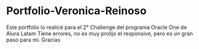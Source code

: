 # Portfolio-Veronica-Reinoso
Este portfolio lo realicé para el 2° Challenge del programa Oracle One de Alura Latam
Tiene errores, no es muy prolijo el responsive, pero es un gran paso para mi. Gracias
